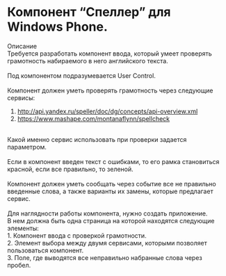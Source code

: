 Компонент “Спеллер” для Windows Phone.
===============
Описание <br>
Требуется разработать компонент ввода, который умеет проверять грамотность набираемого в него английского текста. <br>
<br>
Под компонентом подразумевается User Control. <br>
<br>
Компонент должен уметь проверять грамотность через следующие сервисы: <br>
1. http://api.yandex.ru/speller/doc/dg/concepts/api-overview.xml <br>
2. https://www.mashape.com/montanaflynn/spellcheck <br>
<br>
Какой именно сервис использовать при проверки задается параметром. <br>
<br>
Если в компонент введен текст с ошибками, то его рамка становиться красной, если все правильно, то зеленой.<br>
<br>
Компонент должен уметь сообщать через событие все не правильно введенные слова, а также варианты их замены, которые предлагает сервис. <br>
<br>
Для наглядности работы компонента, нужно создать приложение. <br>
В нем должна быть одна страница на которой находятся следующие элементы:<br>
1. Компонент ввода с проверкой грамотности.<br>
2. Элемент выбора между двумя сервисами, которыми позволяет пользоваться компонент.<br>
3. Поле, где выводятся все неправильно набранные слова через пробел.<br>
